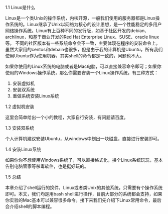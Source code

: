 1.1 Linux是什么

Linux是一个类Unix的操作系统，内核开源，一般我们使用的服务器都是Linux操作系统的。Linux继承了Unix以网络为核心的设计思想，是一个性能稳定的多用户网络操作系统。Linux有上百种不同的发行版，如基于社区开发的debian、archlinux，和基于商业开发的Red Hat Enterprise Linux、SUSE、oracle linux等。
不同的社区版本有一些系统命令会不一致，主要体现在程序的安装命令上。虽然大家用的centos和debain也很多，但是由于我的计算机是Ubuntu，所有我们使用Ubuntu作为使用机器，其实shell的命令都是一致的，问题也不大。

如果你使用的Linux系统的电脑或者是Mac电脑，可以直接兼容命令即可；如果你使用的Windows操作系统，那么你需要安装一个Linux操作系统，有三种方式：
1. 安装虚拟机
2. 安装双系统
3. 重做系统安装Linux系统

1.2 虚拟机安装

这里会简单给出一个小的教程，大家自行安装，有问题请百度。

1.3 安装双系统

个人计算机建议安装Ubuntu，从windows中划出一块磁盘，直接进行安装即可。

1.4 安装Linux系统

如果你你不想使用Windows系统了，可以直接格式化，换个Linux系统玩玩，基本告别电脑管家等杀毒软件，也是挺好玩的。

1.5 总结

本章介绍了shell运行的换件，Linux或者类Unix的其他系统，只需要有个操作系统即可。本文，我们均是用bash shell进行操作，目前大部分的系统都会支持，如果你实验的Mac基本可以兼容很多命令。接下来我们先介绍下Linux常用命令，最后会介绍shell的脚本编程。
